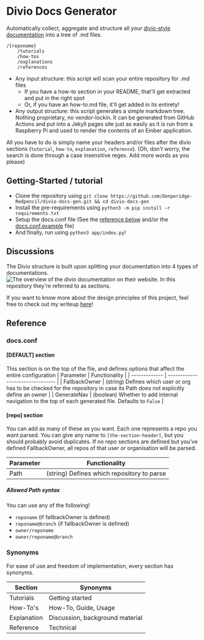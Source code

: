 # Divio Docs Generator

Automatically collect, aggregate and structure all your [divio-style documentation](https://documentation.divio.com/) into a tree of .md files.
```
/{reponame}
    /tutorials
    /how-tos
    /explanations
    /references
```

- Any input structure: this script will scan your entire repository for .md files
    - If you have a how-to section in your README, that'll get extracted and put in the right spot
    - Or, if you have an how-to.md file, it'll get added in its entirety!
- Any output structure: this script generates a simple markdown tree. Nothing proprietary, no vendor-lockin. It can be generated from GitHub Actions and put into a Jekyll pages site just as easily as it is run from a Raspberry Pi and used to render the contents of an Ember application.

All you have to do is simply name your headers and/or files after the divio sections (`tutorial`, `how-to`, `explanation`, `reference`). (Oh, don't worry, the search is done through a case insensitive regex. Add more words as you please) 

## Getting-Started / tutorial
- Clone the repository using `git clone https://github.com/Denperidge-Redpencil/divio-docs-gen.git && cd divio-docs-gen`
- Install the pre-requirements using `python3 -m pip install -r requirements.txt`
- Setup the docs.conf file (See the [reference below](#docsconf) and/or the [docs.conf.example](docs.conf.example) file)
- And finally, run using `python3 app/index.py`!


## Discussions
The Divio structure is built upon splitting your documentation into 4 types of documentations. ![The overview of the divio documentation on their website](https://documentation.divio.com/_images/overview.png). In this repository they're referred to as sections.


If you want to know more about the design principles of this project, feel free to check out my writeup [here](https://github.com/Denperidge-Redpencil/Learning.md/blob/main/Notes/docs.md#design-principles)!


## Reference

### docs.conf
#### [DEFAULT] section
This section is on the top of the file, and defines options that affect the entire configuration
| Parameter     | Functionality                    |
| ------------- | -------------------------------- |
| FallbackOwner | (string) Defines which user or org has to be checked for the repository in case its Path does not explicitly define an owner |
| GenerateNav   | (boolean) Whether to add internal navigation to the top of each generated file. Defaults to `False` |

#### [repo] section
You can add as many of these as you want. Each one represents a repo you want parsed. You can give any name to `[the-section-header]`, but you should probably avoid duplicates. If no repo sections are defined but you've defined FallbackOwner, all repos of that user or organisation will be parsed.

| Parameter | Functionality                              |
| --------- | ------------------------------------------ |
| Path      | (string) Defines which repository to parse |

##### Allowed Path syntax
You can use any of the following!
- `reponame` (if fallbackOwner is defined)
- `reponame@branch` (if fallbackOwner is defined)
- `owner/reponame`
- `owner/reponame@branch`



### Synonyms
For ease of use and freedom of implementation, every section has synonyms.

| Section       | Synonyms                        |
| ------------- | ------------------------------- |
| Tutorials     | Getting started                 |
| How-To's      | How-To, Guide, Usage            |
| Explanation   | Discussion, background material | 
| Reference     | Technical                       |


